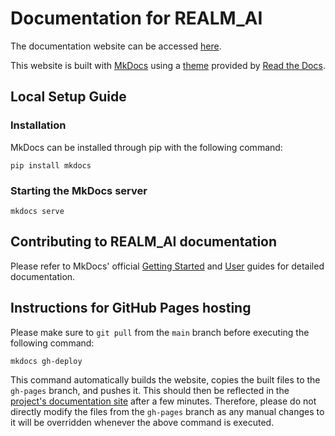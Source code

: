 # Documentation for REALM_AI 

The documentation website can be accessed [here](https://realm-ai-project.github.io/documentation/). 

This website is built with [MkDocs](https://www.mkdocs.org/) using a [theme](https://github.com/readthedocs/sphinx_rtd_theme) provided by [Read the Docs](https://readthedocs.org/).

## Local Setup Guide
### Installation
MkDocs can be installed through pip with the following command: 
    
    pip install mkdocs

### Starting the MkDocs server
```
mkdocs serve
``` 
## Contributing to REALM_AI documentation
Please refer to MkDocs' official [Getting Started](https://www.mkdocs.org/getting-started/) and [User](https://www.mkdocs.org/user-guide/) guides for detailed documentation.
    
## Instructions for GitHub Pages hosting
Please make sure to `git pull` from the `main` branch before executing the following command:
```
mkdocs gh-deploy 
```
This command automatically builds the website, copies the built files to the `gh-pages` branch, and pushes it. This should then be reflected in the [project's documentation site](https://realm-ai-project.github.io/documentation/) after a few minutes. Therefore, please do not directly modify the files from the `gh-pages` branch as any manual changes to it will be overridden whenever the above command is executed.
